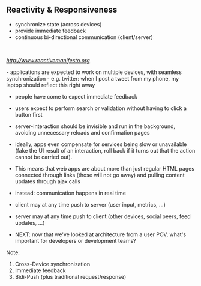 ## Reactivity & Responsiveness

- synchronize state (across devices)
- provide immediate feedback
- continuous bi-directional communication (client/server)

<p>&nbsp;</p>

*http://www.reactivemanifesto.org*




<div class="slide-comment">
- applications are expected to work on multiple devices, with seamless synchronization
- e.g. twitter: when I post a tweet from my phone, my laptop should reflect this right away

- people have come to expect immediate feedback
- users expect to perform search or validation without having to click a button first
- server-interaction should be invisible and run in the background, avoiding unnecessary reloads and confirmation pages
- ideally, apps even compensate for services being slow or unavailable (fake the UI result of an interaction, roll back if it turns out that the action cannot be carried out).

- This means that web apps are about more than just regular HTML pages connected through links (those will not go away) and pulling content updates through ajax calls
- instead: communication happens in real time
- client may at any time push to server (user input, metrics, ...)
- server may at any time push to client (other devices, social peers, feed updates, ...)

- NEXT: now that we've looked at architecture from a user POV, what's important for developers or development teams?
</div>

Note:
1. Cross-Device synchronization
2. Immediate feedback
3. Bidi-Push (plus traditional request/response)
